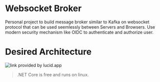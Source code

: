 # Websocket Broker

Personal project to build message broker similar to Kafka on websocket protocol that can be used seemlessly between Servers and Browsers. Use modern security mechanism like OIDC to authenticate and authorize user. 

# Desired Architecture

![link provided by lucid.app](https://lucid.app/publicSegments/view/e04876f8-d51e-4e52-95dd-1b69098eeaf8/image.png)


> .NET Core is free and runs on linux.